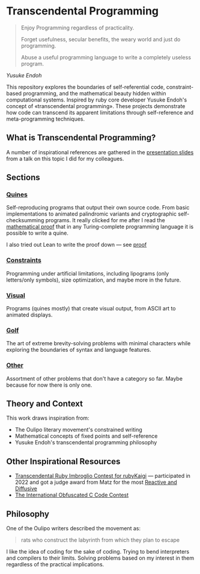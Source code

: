 # Transcendental Programming

> Enjoy Programming regardless of practicality.
>
> Forget usefulness, secular benefits, the weary world and just do programming.
>
> Abuse a useful programming language to write a completely useless program.

*Yusuke Endoh*

This repository explores the boundaries of self-referential code, constraint-based programming, and
the mathematical beauty hidden within computational systems. Inspired by ruby core developer
Yusuke Endoh's concept of «transcendental programming». These projects demonstrate how code can
transcend its apparent limitations through self-reference and meta-programming techniques.

## What is Transcendental Programming?

A number of inspirational references are gathered in the [presentation slides](./transcendental-programming.pdf)
from a talk on this topic I did for my colleagues.

## Sections

### [Quines](./quines/)

Self-reproducing programs that output their own source code. From basic implementations to animated
palindromic variants and cryptographic self-checksumming programs. It really clicked for me after
I read the [mathematical proof][quine-article] that in any Turing-complete programming language it
is possible to write a quine.

I also tried out Lean to write the proof down — see [proof](./proof/)

### [Constraints](./constraints/)

Programming under artificial limitations, including lipograms (only letters/only symbols), size
optimization, and maybe more in the future.

### [Visual](./visual/)

Programs (quines mostly) that create visual output, from ASCII art to animated displays.

### [Golf](./golf/)

The art of extreme brevity-solving problems with minimal characters while exploring the boundaries
of syntax and language features.

### [Other](./other/)

Assortment of other problems that don't have a category so far. Maybe because for now there is only
one.

## Theory and Context


This work draws inspiration from:

- The Oulipo literary movement's constrained writing
- Mathematical concepts of fixed points and self-reference
- Yusuke Endoh's transcendental programming philosophy

## Other Inspirational Resources

- [Transcendental Ruby Imbroglio Contest for rubyKaigi][tric] — participated in 2022 and got
  a judge award from Matz for the most [Reactive and Diffusive][rd]
- [The International Obfuscated C Code Contest][ioccc]


## Philosophy

One of the Oulipo writers described the movement as:

> rats who construct the labyrinth from which they plan to escape

I like the idea of coding for the sake of coding. Trying to bend interpreters and compilers to their
limits. Solving problems based on my interest in them regardless of the practical implications.

<!-- links -->

[quine-article]: http://www.madore.org/~david/computers/quine.html
[tric]: https://github.com/tric
[rd]: https://github.com/tric/trick2022/tree/master/07-lonelyelk
[ioccc]: https://www.ioccc.org/
